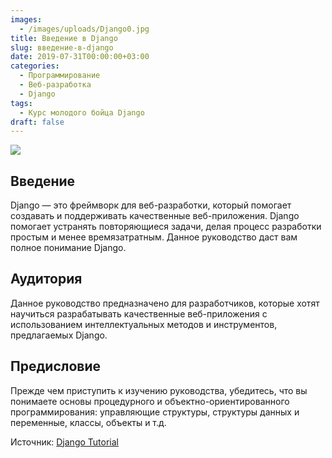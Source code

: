 ```yaml
---
images:
  - /images/uploads/Django0.jpg
title: Введение в Django
slug: введение-в-django
date: 2019-07-31T00:00:00+03:00
categories:
  - Программирование
  - Веб-разработка
  - Django
tags:
  - Курс молодого бойца Django
draft: false
---
```


![](/images/uploads/Django0.jpg)

## Введение

Django — это фреймворк для веб-разработки, который помогает создавать и поддерживать качественные веб-приложения. Django
помогает устранять повторяющиеся задачи, делая процесс разработки простым и менее времязатратным. Данное руководство даст
вам полное понимание Django.

## Аудитория

Данное руководство предназначено для разработчиков, которые хотят научиться разрабатывать качественные веб-приложения
с использованием интеллектуальных методов и инструментов, предлагаемых Django.

## Предисловие

Прежде чем приступить к изучению руководства, убедитесь, что вы понимаете основы процедурного и объектно-ориентированного
программирования: управляющие структуры, структуры данных и переменные, классы, объекты и т.д.

Источник: [Django Tutorial](https://www.tutorialspoint.com/django/)
